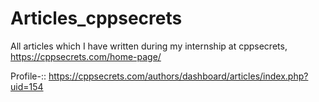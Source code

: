 # Articles_cppsecrets

All articles which I have written during my internship at cppsecrets, https://cppsecrets.com/home-page/

Profile-:: https://cppsecrets.com/authors/dashboard/articles/index.php?uid=154
